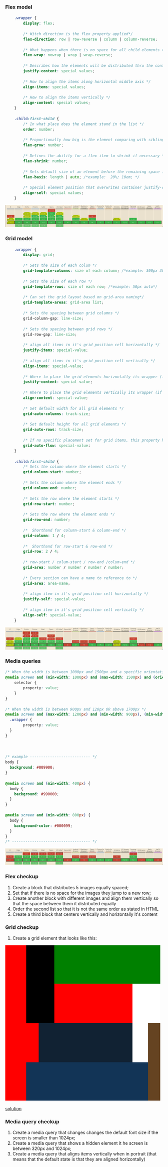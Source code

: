 ### Flex model
```css
    .wrapper {
        display: flex;

        /* Witch direction is the flex property applied*/
        flex-direction: row | row-reverse | column | column-reverse;

        /* What happens when there is no space for all child elements to fit */
        flex-wrap: nowrap | wrap | wrap-reverse;

        /* Describes how the elements will be distributed thru the container */
        justify-content: special values;

        /* How to align the items along horizontal middle axis */
        align-items: special values;

        /* How to align the items vertically */
        align-content: special values;
    }

    .child:first-child {
        /* In what place does the element stand in the list */
        order: number;

        /* Proportionally how big is the element comparing with siblings  */
        flex-grow: number;

        /* Defines the ability for a flex item to shrink if necessary */
        flex-shrink: number;

        /* Sets default size of an element before the remaining space is distributed  */
        flex-basis: length | auto; /*example:  20%; 10em; */

        /* Special element position that overwrites container justify-content value */
        align-self: special values;
    }
```
![flex support for browsers](img/W02L03-flex-support.png)
### Grid model

```css
    .wrapper {
        display: grid;

        /* Sets the size of each colum */
        grid-template-columns: size of each column; /*example: 300px 30% auto*/

        /* Sets the size of each row */
        grid-template-rows: size of each row; /*example: 50px auto*/

        /* Can set the grid layout based on grid-area naming*/
        grid-template-areas: grid-area list;

        /* Sets the spacing between grid columns */
        grid-column-gap: line-size;

        /* Sets the spacing between grid rows */
        grid-row-gap: line-size;

        /* align all items in it's grid position cell horizontally */
        justify-items: special-value;

        /* align all items in it's grid position cell vertically */
        align-items: special-value;

        /* Where to place the grid elements horizontally its wrapper (if the elements don't take the full space*/
        justify-content: special-value;

        /* Where to place the grid elements vertically its wrapper (if the elements don't take the full space*/
        align-content: special-value;

        /* Set default width for all grid elements */
        grid-auto-columns: track-size;

        /* Set default height for all grid elements */
        grid-auto-rows: track-size;

        /* If no specific placement set for grid items, this property handles the default alignment */
        grid-auto-flow: special-value:
    }

    .child:first-child {
        /* Sets the column where the element starts */
        grid-column-start: number;

        /* Sets the column where the element ends */
        grid-column-end: number;

        /* Sets the row where the element starts */
        grid-row-start: number;

        /* Sets the row where the element ends */
        grid-row-end: number;

        /*  Shorthand for column-start & column-end */
        grid-column: 1 / 4;

        /*  Shorthand for row-start & row-end */
        grid-row: 2 / 4;

        /* row-start / colum-start / row-end /colum-end */
        grid-area: number / number / number / number;

        /* Every section can have a name to reference to */
        grid-area: area-name;

        /* align item in it's grid position cell horizontally */
        justify-self: special-value;

        /* align item in it's grid position cell vertically */
        align-self: special-value;
    }
```
![grid support for browsers](img/W02L03-grid-support.png)
### Media queries

```css
/* When the width is between 1000px and 1500px and a specific orientation is set */
@media screen and (min-width: 1000px) and (max-width: 1500px) and (orientation: landscape | portrait) {
    selector {
        property: value;
    }
}

/* When the width is between 900px and 120px OR above 1700px */
@media screen and (max-width: 1200px) and (min-width: 900px), (min-width: 1700px) {
  .wrapper {
        property: value;
  }
}



/* example --------------------------- */
body {
  background: #009900;
}

@media screen and (min-width: 400px) {
  body {
    background: #990000;
  }
}

@media screen and (min-width: 800px) {
  body {
    background-color: #000099;
  }
}
/* ----------------------------------- */
```
![media queries support for browsers](img/W02L03-media_queries-support.png)

### Flex checkup
1. Create a block that distributes 5 images equally spaced;
2. Set that if there is no space for the images they jump to a new row;
3. Create another block with different images and align them vertically so that the space between them it distributed equally
4. Order the second list so that it is not the same order as stated in HTML
5. Create a third block that centers vertically and horizontally it's content

### Grid checkup

1. Create a grid element that looks like this:

![grid task](img/W02L03-grid-task.png)

[solution](extra-resources/grid.html)

### Media query checkup
1. Create a media query that changes changes the default font size if the screen is smaller than 1024px;
2. Create a media query that shows a hidden element it he screen is between 320px and 1024px;
3. Create a media query that aligns items vertically when in portrait (that means that the default state is that they are aligned horizontally)